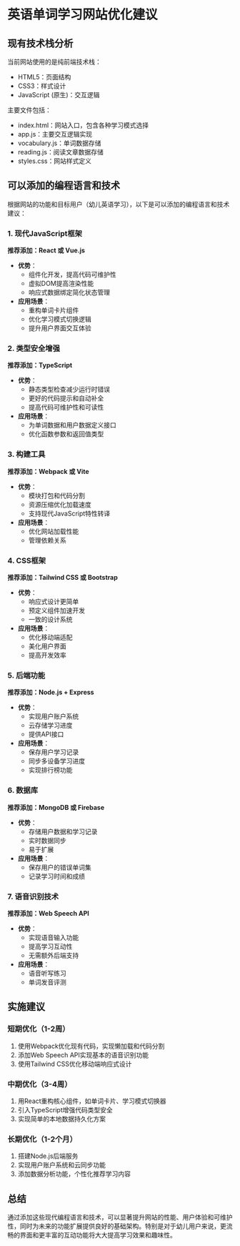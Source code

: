 # 英语单词学习网站优化建议

## 现有技术栈分析

当前网站使用的是纯前端技术栈：
- HTML5：页面结构
- CSS3：样式设计
- JavaScript (原生)：交互逻辑

主要文件包括：
- index.html：网站入口，包含各种学习模式选择
- app.js：主要交互逻辑实现
- vocabulary.js：单词数据存储
- reading.js：阅读文章数据存储
- styles.css：网站样式定义

## 可以添加的编程语言和技术

根据网站的功能和目标用户（幼儿英语学习），以下是可以添加的编程语言和技术建议：

### 1. 现代JavaScript框架

**推荐添加：React 或 Vue.js**
- **优势**：
  - 组件化开发，提高代码可维护性
  - 虚拟DOM提高渲染性能
  - 响应式数据绑定简化状态管理
- **应用场景**：
  - 重构单词卡片组件
  - 优化学习模式切换逻辑
  - 提升用户界面交互体验

### 2. 类型安全增强

**推荐添加：TypeScript**
- **优势**：
  - 静态类型检查减少运行时错误
  - 更好的代码提示和自动补全
  - 提高代码可维护性和可读性
- **应用场景**：
  - 为单词数据和用户数据定义接口
  - 优化函数参数和返回值类型

### 3. 构建工具

**推荐添加：Webpack 或 Vite**
- **优势**：
  - 模块打包和代码分割
  - 资源压缩优化加载速度
  - 支持现代JavaScript特性转译
- **应用场景**：
  - 优化网站加载性能
  - 管理依赖关系

### 4. CSS框架

**推荐添加：Tailwind CSS 或 Bootstrap**
- **优势**：
  - 响应式设计更简单
  - 预定义组件加速开发
  - 一致的设计系统
- **应用场景**：
  - 优化移动端适配
  - 美化用户界面
  - 提高开发效率

### 5. 后端功能

**推荐添加：Node.js + Express**
- **优势**：
  - 实现用户账户系统
  - 云存储学习进度
  - 提供API接口
- **应用场景**：
  - 保存用户学习记录
  - 同步多设备学习进度
  - 实现排行榜功能

### 6. 数据库

**推荐添加：MongoDB 或 Firebase**
- **优势**：
  - 存储用户数据和学习记录
  - 实时数据同步
  - 易于扩展
- **应用场景**：
  - 保存用户的错误单词集
  - 记录学习时间和成绩

### 7. 语音识别技术

**推荐添加：Web Speech API**
- **优势**：
  - 实现语音输入功能
  - 提高学习互动性
  - 无需额外后端支持
- **应用场景**：
  - 语音听写练习
  - 单词发音评测

## 实施建议

### 短期优化（1-2周）
1. 使用Webpack优化现有代码，实现懒加载和代码分割
2. 添加Web Speech API实现基本的语音识别功能
3. 使用Tailwind CSS优化移动端响应式设计

### 中期优化（3-4周）
1. 用React重构核心组件，如单词卡片、学习模式切换器
2. 引入TypeScript增强代码类型安全
3. 实现简单的本地数据持久化方案

### 长期优化（1-2个月）
1. 搭建Node.js后端服务
2. 实现用户账户系统和云同步功能
3. 添加数据分析功能，个性化推荐学习内容

## 总结

通过添加这些现代编程语言和技术，可以显著提升网站的性能、用户体验和可维护性，同时为未来的功能扩展提供良好的基础架构。特别是对于幼儿用户来说，更流畅的界面和更丰富的互动功能将大大提高学习效果和趣味性。